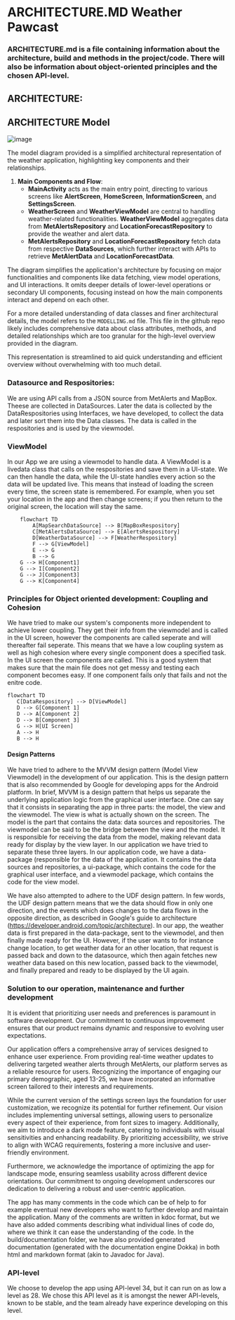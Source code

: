 
# ARCHITECTURE.MD Weather Pawcast
### ARCHITECTURE.md is a file containing information about the architecture, build and methods in the project/code. There will also be information about object-oriented principles and the chosen API-level.

## ARCHITECTURE:

## ARCHITECTURE Model
![image](https://media.github.uio.no/user/8084/files/2099c9e9-31d0-4cc3-9689-919338d4dbbb)

The model diagram provided is a simplified architectural representation of the weather application, highlighting key components and their relationships.

1. **Main Components and Flow**:
   - **MainActivity** acts as the main entry point, directing to various screens like **AlertScreen**, **HomeScreen**, **InformationScreen**, and **SettingsScreen**.
   - **WeatherScreen** and **WeatherViewModel** are central to handling weather-related functionalities. **WeatherViewModel** aggregates data from **MetAlertsRepository** and **LocationForecastRepository** to provide the weather and alert data.
   - **MetAlertsRepository** and **LocationForecastRepository** fetch data from respective **DataSources**, which further interact with APIs to retrieve **MetAlertData** and **LocationForecastData**.


The diagram simplifies the application's architecture by focusing on major functionalities and components like data fetching, view model operations, and UI interactions. It omits deeper details of lower-level operations or secondary UI components, focusing instead on how the main components interact and depend on each other.

For a more detailed understanding of data classes and finer architectural details, the model refers to the `MODELLING.md` file. This file in the github repo likely includes comprehensive data about class attributes, methods, and detailed relationships which are too granular for the high-level overview provided in the diagram. 

This representation is streamlined to aid quick understanding and efficient overview without overwhelming with too much detail.


### Datasource and Respositories:
We are using API calls from a JSON source from MetAlerts and MapBox. Theese are collected in DataSources. Later the data is collected by the DataRespositories using Interfaces, we have developed, to collect the data and later sort them into the Data classes. The data is called in the respositories and is used by the viewmodel. 

### ViewModel
In our App we are using a viewmodel to handle data. A ViewModel is a livedata class that calls on the respositories and save them in a UI-state. We can then handle the data, while the UI-state handles every action so the data will be updated live. This means that instead of loading the screen every time, the screen state is remembered. For example, when you set your location in the app and then change screens; if you then return to the original screen, the location will stay the same.

```mermaid
    flowchart TD
        A[MapSearchDataSource] --> B[MapBoxRespository]
        C[MetAlertsDataSource] --> E[AlertsRespository]
        D[WeatherDataSource] --> F[WeatherRespository]
        F --> G[ViewModel]
        E --> G
        B --> G
    G --> H[Component1]
    G --> I[Component2]
    G --> J[Component3]
    G --> K[Component4]  
```

### Principles for Object oriented development: Coupling and Cohesion
We have tried to make our system's components more independent to achieve lower coupling. They get their info from the viewmodel and is called in the UI screen, however the components are called seperate and will thereafter fail seperate. This means that we have a low coupling system as well as high cohesion where every single component does a specified task. In the UI screen the components are called. This is a good system that makes sure that the main file does not get messy and testing each component becomes easy. If one component fails only that fails and not the enitre code.
 ```mermaid
flowchart TD
    C[DataRespository] --> D[ViewModel]
    D --> G[Component 1]
    D --> A[Component 2]
    D --> B[Component 3]
    G --> H[UI Screen]
    A --> H
    B --> H
```
#### Design Patterns
We have tried to adhere to the MVVM design pattern (Model View Viewmodel) in the development of our application. This is the design pattern that is also recommended by Google for developing apps for the Android platform. In brief, MVVM is a design pattern that helps us separate the underlying application logic from the graphical user interface. One can say that it consists in separating the app in three parts: the model, the view and the viewmodel. The view is what is actually shown on the screen. The model is the part that contains the data: data sources and repositories. The viewmodel can be said to be the bridge between the view and the model. It is responsible for receiving the data from the model, making relevant data ready for display by the view layer. 
In our application we have tried to separate these three layers. In our application code, we have a data-package (responsible for the data of the application. It contains the data sources and repositories, a ui-package, which contains the code for the graphical user interface, and a viewmodel package, which contains the code for the view model.

We have also attempted to adhere to the UDF design pattern. In few words, the UDF design pattern means that we the data should flow in only one direction, and the events which does changes to the data flows in the opposite direction, as described in Google's guide to architecture (https://developer.android.com/topic/architecture). In our app, the weather data is first prepared in the data-package, sent to the viewmodel, and then finally made ready for the UI. However, if the user wants to for instance change location, to get weather data for an other location, that request is passed back and down to the datasource, which then again fetches new weather data based on this new location, passed back to the viewmodel, and finally prepared and ready to be displayed by the UI again.


### Solution to our operation, maintenance and further development

It is evident that prioritizing user needs and preferences is paramount in software development. Our commitment to continuous improvement ensures that our product remains dynamic and responsive to evolving user expectations.

Our application offers a comprehensive array of services designed to enhance user experience. From providing real-time weather updates to delivering targeted weather alerts through MetAlerts, our platform serves as a reliable resource for users. Recognizing the importance of engaging our primary demographic, aged 13-25, we have incorporated an informative screen tailored to their interests and requirements.

While the current version of the settings screen lays the foundation for user customization, we recognize its potential for further refinement. Our vision includes implementing universal settings, allowing users to personalize every aspect of their experience, from font sizes to imagery. Additionally, we aim to introduce a dark mode feature, catering to individuals with visual sensitivities and enhancing readability. By prioritizing accessibility, we strive to align with WCAG requirements, fostering a more inclusive and user-friendly environment.

Furthermore, we acknowledge the importance of optimizing the app for landscape mode, ensuring seamless usability across different device orientations. Our commitment to ongoing development underscores our dedication to delivering a robust and user-centric application.

The app has many comments in the code which can be of help to for example eventual new developers who want to further develop and maintain the application. Many of the comments are written in kdoc format, but we have also added comments describing what individual lines of code do, where we think it can ease the understanding of the code. In the build/documentation folder, we have also provided generated documentation (generated with the documentation engine Dokka) in both html and markdown format (akin to Javadoc for Java).

### API-level
We choose to develop the app using API-level 34, but it can run on as low a level as 28. We chose this API level as it is amongst the newer API-levels, known to be stable, and the team already have experince developing on this level.



